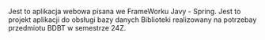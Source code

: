 Jest to aplikacja webowa pisana we FrameWorku Javy - Spring. Jest to projekt aplikacji do obsługi bazy danych Biblioteki realizowany na potrzebay przedmiotu BDBT w semestrze 24Z.
